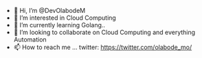 - 👋 Hi, I’m @DevOlabodeM
- 👀 I’m interested in Cloud Computing
- 🌱 I’m currently learning Golang..
- 💞️ I’m looking to collaborate on Cloud Computing and everything Automation 
- 📫 How to reach me ... 
twitter: https://twitter.com/olabode_mo/

<!---
DevOlabodeM/DevOlabodeM is a ✨ special ✨ repository because its `README.md` (this file) appears on your GitHub profile.
You can click the Preview link to take a look at your changes.
--->
